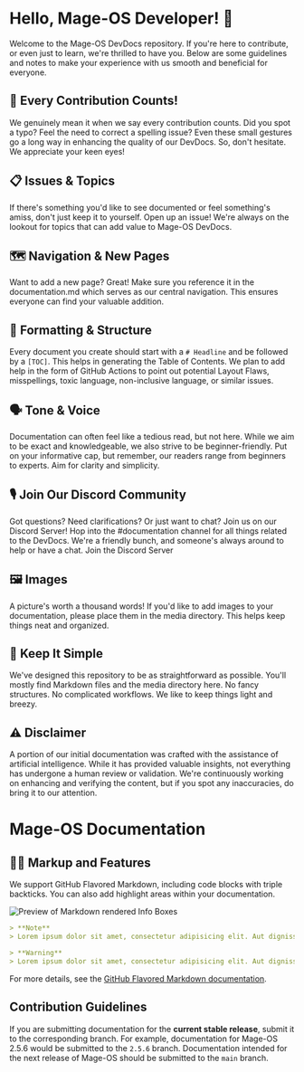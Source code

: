 # Hello, Mage-OS Developer! 👋 
Welcome to the Mage-OS DevDocs repository. If you're here to contribute, or even just to learn, we're thrilled to have you. Below are some guidelines and notes to make your experience with us smooth and beneficial for everyone.

## 🎉 Every Contribution Counts!
We genuinely mean it when we say every contribution counts. Did you spot a typo? Feel the need to correct a spelling issue? Even these small gestures go a long way in enhancing the quality of our DevDocs. So, don't hesitate. We appreciate your keen eyes!

## 📋 Issues & Topics
If there's something you'd like to see documented or feel something's amiss, don't just keep it to yourself. Open up an issue! We're always on the lookout for topics that can add value to Mage-OS DevDocs.

## 🗺 Navigation & New Pages
Want to add a new page? Great! Make sure you reference it in the documentation.md which serves as our central navigation. This ensures everyone can find your valuable addition.

## 📄 Formatting & Structure
Every document you create should start with a `# Headline` and be followed by a `[TOC]`. This helps in generating the Table of Contents. We plan to add help in the form of GitHub Actions to point out potential Layout Flaws, misspellings, toxic language, non-inclusive language, or similar issues.

## 🗣 Tone & Voice
Documentation can often feel like a tedious read, but not here. While we aim to be exact and knowledgeable, we also strive to be beginner-friendly. Put on your informative cap, but remember, our readers range from beginners to experts. Aim for clarity and simplicity.

## 🎙 Join Our Discord Community
Got questions? Need clarifications? Or just want to chat? Join us on our Discord Server! Hop into the #documentation channel for all things related to the DevDocs. We're a friendly bunch, and someone's always around to help or have a chat. Join the Discord Server

## 🖼 Images
A picture's worth a thousand words! If you'd like to add images to your documentation, please place them in the media directory. This helps keep things neat and organized.

## 🚀 Keep It Simple
We've designed this repository to be as straightforward as possible. You'll mostly find Markdown files and the media directory here. No fancy structures. No complicated workflows. We like to keep things light and breezy.


## ⚠️ Disclaimer
A portion of our initial documentation was crafted with the assistance of artificial intelligence. While it has provided valuable insights, not everything has undergone a human review or validation. We're continuously working on enhancing and verifying the content, but if you spot any inaccuracies, do bring it to our attention.
# Mage-OS Documentation

## 💅🏻 Markup and Features

We support GitHub Flavored Markdown, including code blocks with triple backticks. You can also add highlight areas
within your documentation.

![Preview of Markdown rendered Info Boxes](media%2Fpreview_of_info_boxes.png)

```markdown
> **Note**  
> Lorem ipsum dolor sit amet, consectetur adipisicing elit. Aut dignissimos dolorum exercitationem fuga maxime perspiciatis quae sapiente sunt veniam, voluptatum?

> **Warning**  
> Lorem ipsum dolor sit amet, consectetur adipisicing elit. Aut dignissimos dolorum exercitationem fuga maxime perspiciatis quae sapiente sunt veniam, voluptat?
```

For more details, see the [GitHub Flavored Markdown documentation](https://help.github.com/articles/github-flavored-markdown/).



## Contribution Guidelines

If you are submitting documentation for the **current stable release**, submit it to the corresponding branch. For
example, documentation for Mage-OS 2.5.6 would be submitted to the `2.5.6` branch. Documentation intended for the next
release of Mage-OS should be submitted to the `main` branch.
